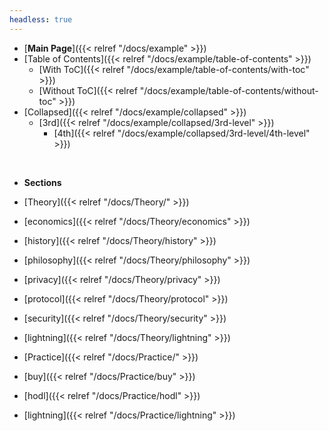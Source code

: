 ```yaml
---
headless: true
---
```


- [**Main Page**]({{< relref "/docs/example" >}})
- [Table of Contents]({{< relref "/docs/example/table-of-contents" >}})
  - [With ToC]({{< relref "/docs/example/table-of-contents/with-toc" >}})
  - [Without ToC]({{< relref "/docs/example/table-of-contents/without-toc" >}})
- [Collapsed]({{< relref "/docs/example/collapsed" >}})
  - [3rd]({{< relref "/docs/example/collapsed/3rd-level" >}})
    - [4th]({{< relref "/docs/example/collapsed/3rd-level/4th-level" >}})
<br />

- **Sections**
- [Theory]({{< relref "/docs/Theory/" >}})
- [economics]({{< relref "/docs/Theory/economics" >}})
- [history]({{< relref "/docs/Theory/history" >}})
- [philosophy]({{< relref "/docs/Theory/philosophy" >}})
- [privacy]({{< relref "/docs/Theory/privacy" >}})
- [protocol]({{< relref "/docs/Theory/protocol" >}})
- [security]({{< relref "/docs/Theory/security" >}})
- [lightning]({{< relref "/docs/Theory/lightning" >}})

- [Practice]({{< relref "/docs/Practice/" >}})
- [buy]({{< relref "/docs/Practice/buy" >}})
- [hodl]({{< relref "/docs/Practice/hodl" >}})
- [lightning]({{< relref "/docs/Practice/lightning" >}})

<br />
